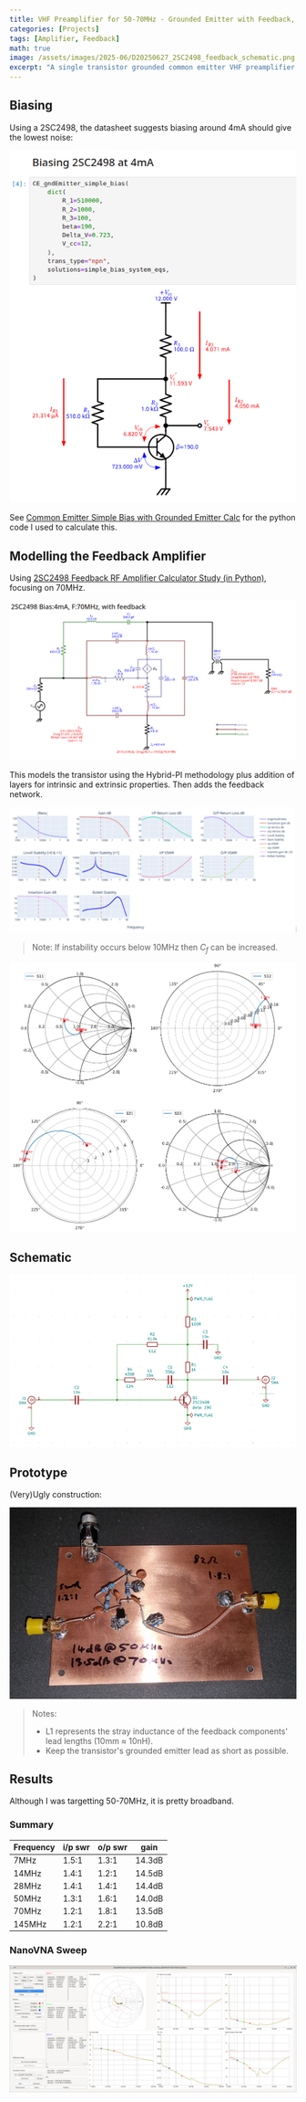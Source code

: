 ```yaml
---
title: VHF Preamplifier for 50-70MHz - Grounded Emitter with Feedback, 14dB
categories: [Projects]
tags: [Amplifier, Feedback]
math: true
image: /assets/images/2025-06/D20250627_2SC2498_feedback_schematic.png
excerpt: "A single transistor grounded common emitter VHF preamplifier targetting 50-70MHz"
---
```


## Biasing

Using a 2SC2498, the datasheet suggests biasing around 4mA should give the lowest noise:

![Biasing the 2SC2498 transistor at 4mA](/assets/images/2025-06/D20250627_2SC2498_biasing_4mA_CE_groundedE.png "Calculation results for biasing the 2SC2498 transistor at 4mA")

See [Common Emitter Simple Bias with Grounded Emitter Calc](https://github.com/M0YCX/ycx_rf_notebooks/blob/master/Amplifiers/biasing/Common_Emitter_Simple_Bias_1_Grounded_Emitter.ipynb) for the python code I used to calculate this.

## Modelling the Feedback Amplifier
Using
[2SC2498 Feedback RF Amplifier Calculator Study (in Python)](https://github.com/M0YCX/ycx_rf_notebooks/blob/master/Amplifiers/feedback/Feedback_Amplifier_Studies/2SC2498.ipynb),
focusing on 70MHz.

![2SC2498 transistor RF feedback modelling](/assets/images/2025-06/D20250627_2SC2498_feedback_model.png "2SC2498 transistor RF feedback modelling, showing the transistor's intrinsic, extrinsic and feedback characteristics and behaviour")

This models the transistor using the Hybrid-PI methodology plus addition of layers for
intrinsic and extrinsic properties.  Then adds the feedback network.

![2SC2498 transistor RF feedback model plots against frequency](/assets/images/2025-06/D20250627_2SC2498_feedback_model_plots.png "2SC2498 transistor RF feedback model plots against frequency, including plots of stability (tendancy to oscillate etc)")

> Note: If instability occurs below 10MHz then $C_f$ can be increased.

![2SC2498 transistor RF feedback model of S-Parameter smithcharts](/assets/images/2025-06/D20250627_2SC2498_feedback_model_smithcharts.png "2SC2498 transistor RF feedback model of S-Parameter smithcharts")

## Schematic

![2SC2498 transistor RF feedback amplifier circuit schematic](/assets/images/2025-06/D20250627_2SC2498_feedback_schematic.png "2SC2498 transistor RF feedback amplifier circuit schematic")

## Prototype
(Very)Ugly construction:

![2SC2498 transistor VHF RF feedback preamplifier prototype](/assets/images/2025-06/D20250627_2SC2498_ugly_prototype_1.jpg "2SC2498 transistor VHF RF feedback preamplifier prototype using Ugly construction")

> Notes:
> * L1 represents the stray inductance of the feedback components' lead lengths (10mm $\approx$ 10nH).
> * Keep the transistor's grounded emitter lead as short as possible.

## Results
Although I was targetting 50-70MHz, it is pretty broadband.

### Summary

| Frequency | i/p swr | o/p swr | gain |
| --------- | ------- | ------- | ---- |
| 7MHz      | 1.5:1   | 1.3:1   | 14.3dB |
| 14MHz     | 1.4:1   | 1.2:1   | 14.5dB |
| 28MHz     | 1.4:1   | 1.4:1   | 14.4dB |
| 50MHz     | 1.3:1   | 1.6:1   | 14.0dB |
| 70MHz     | 1.2:1   | 1.8:1   | 13.5dB |
| 145MHz    | 1.2:1   | 2.2:1   | 10.8dB |

### NanoVNA Sweep
![2SC2498 transistor VHF RF feedback preamplifier NanoVNA Results](/assets/images/2025-06/D20250628_2SC2498_nanovna_sweep_1-200MHz.png "2SC2498 transistor VHF RF feedback preamplifier NanoVNA Results")
